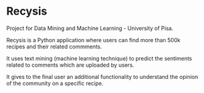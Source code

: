 # Recysis

Project for Data Mining and Machine Learning - University of Pisa.

Recysis is a Python application where users can find more than 500k recipes and their related commments.

It uses text mining (machine learning technique) to predict the sentiments related to comments which are uploaded by users.

It gives to the final user an additional functionality to understand the opinion of the community on a specific recipe.
